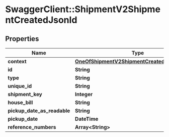 # SwaggerClient::ShipmentV2ShipmentCreatedJsonld

## Properties
Name | Type | Description | Notes
------------ | ------------- | ------------- | -------------
**context** | [**OneOfShipmentV2ShipmentCreatedJsonldContext**](OneOfShipmentV2ShipmentCreatedJsonldContext.md) |  | [optional] 
**id** | **String** |  | [optional] 
**type** | **String** |  | [optional] 
**unique_id** | **String** |  | [optional] 
**shipment_key** | **Integer** |  | [optional] 
**house_bill** | **String** |  | [optional] 
**pickup_date_as_readable** | **String** |  | [optional] 
**pickup_date** | **DateTime** |  | [optional] 
**reference_numbers** | **Array&lt;String&gt;** |  | [optional] 

